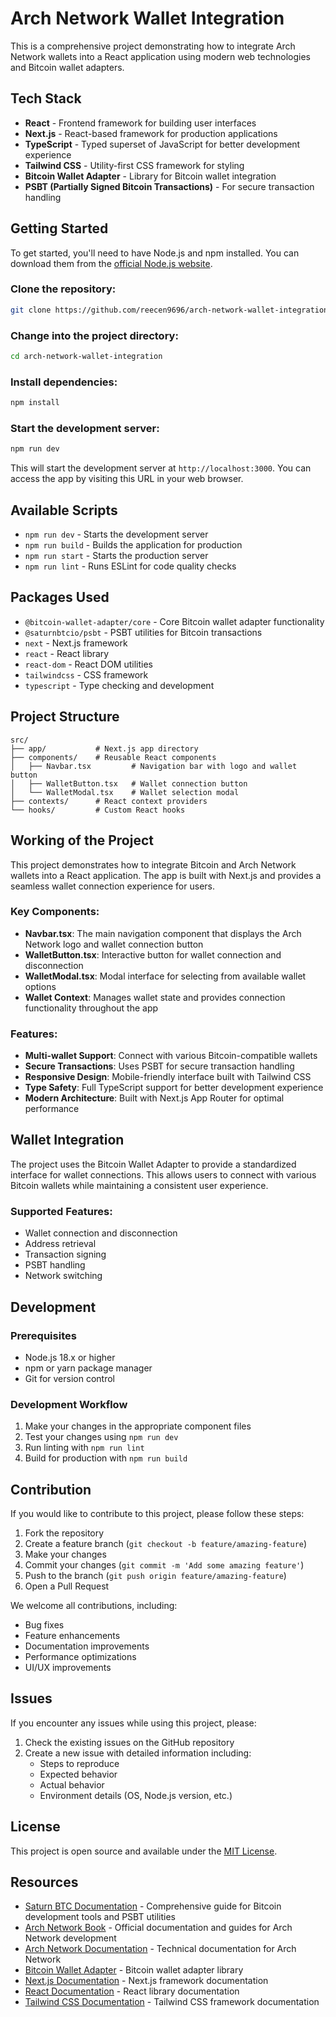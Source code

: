 # Arch Network Wallet Integration

This is a comprehensive project demonstrating how to integrate Arch Network wallets into a React application using modern web technologies and Bitcoin wallet adapters.

## Tech Stack

- **React** - Frontend framework for building user interfaces
- **Next.js** - React-based framework for production applications
- **TypeScript** - Typed superset of JavaScript for better development experience
- **Tailwind CSS** - Utility-first CSS framework for styling
- **Bitcoin Wallet Adapter** - Library for Bitcoin wallet integration
- **PSBT (Partially Signed Bitcoin Transactions)** - For secure transaction handling

## Getting Started

To get started, you'll need to have Node.js and npm installed. You can download them from the [official Node.js website](https://nodejs.org/).

### Clone the repository:

```bash
git clone https://github.com/reecen9696/arch-network-wallet-integration.git
```

### Change into the project directory:

```bash
cd arch-network-wallet-integration
```

### Install dependencies:

```bash
npm install
```

### Start the development server:

```bash
npm run dev
```

This will start the development server at `http://localhost:3000`. You can access the app by visiting this URL in your web browser.

## Available Scripts

- `npm run dev` - Starts the development server
- `npm run build` - Builds the application for production
- `npm run start` - Starts the production server
- `npm run lint` - Runs ESLint for code quality checks

## Packages Used

- `@bitcoin-wallet-adapter/core` - Core Bitcoin wallet adapter functionality
- `@saturnbtcio/psbt` - PSBT utilities for Bitcoin transactions
- `next` - Next.js framework
- `react` - React library
- `react-dom` - React DOM utilities
- `tailwindcss` - CSS framework
- `typescript` - Type checking and development

## Project Structure

```
src/
├── app/           # Next.js app directory
├── components/    # Reusable React components
│   ├── Navbar.tsx         # Navigation bar with logo and wallet button
│   ├── WalletButton.tsx   # Wallet connection button
│   └── WalletModal.tsx    # Wallet selection modal
├── contexts/      # React context providers
└── hooks/         # Custom React hooks
```

## Working of the Project

This project demonstrates how to integrate Bitcoin and Arch Network wallets into a React application. The app is built with Next.js and provides a seamless wallet connection experience for users.

### Key Components:

- **Navbar.tsx**: The main navigation component that displays the Arch Network logo and wallet connection button
- **WalletButton.tsx**: Interactive button for wallet connection and disconnection
- **WalletModal.tsx**: Modal interface for selecting from available wallet options
- **Wallet Context**: Manages wallet state and provides connection functionality throughout the app

### Features:

- **Multi-wallet Support**: Connect with various Bitcoin-compatible wallets
- **Secure Transactions**: Uses PSBT for secure transaction handling
- **Responsive Design**: Mobile-friendly interface built with Tailwind CSS
- **Type Safety**: Full TypeScript support for better development experience
- **Modern Architecture**: Built with Next.js App Router for optimal performance

## Wallet Integration

The project uses the Bitcoin Wallet Adapter to provide a standardized interface for wallet connections. This allows users to connect with various Bitcoin wallets while maintaining a consistent user experience.

### Supported Features:

- Wallet connection and disconnection
- Address retrieval
- Transaction signing
- PSBT handling
- Network switching

## Development

### Prerequisites

- Node.js 18.x or higher
- npm or yarn package manager
- Git for version control

### Development Workflow

1. Make your changes in the appropriate component files
2. Test your changes using `npm run dev`
3. Run linting with `npm run lint`
4. Build for production with `npm run build`

## Contribution

If you would like to contribute to this project, please follow these steps:

1. Fork the repository
2. Create a feature branch (`git checkout -b feature/amazing-feature`)
3. Make your changes
4. Commit your changes (`git commit -m 'Add some amazing feature'`)
5. Push to the branch (`git push origin feature/amazing-feature`)
6. Open a Pull Request

We welcome all contributions, including:

- Bug fixes
- Feature enhancements
- Documentation improvements
- Performance optimizations
- UI/UX improvements

## Issues

If you encounter any issues while using this project, please:

1. Check the existing issues on the GitHub repository
2. Create a new issue with detailed information including:
   - Steps to reproduce
   - Expected behavior
   - Actual behavior
   - Environment details (OS, Node.js version, etc.)

## License

This project is open source and available under the [MIT License](LICENSE).

## Resources

- [Saturn BTC Documentation](https://docs.saturnbtc.io/) - Comprehensive guide for Bitcoin development tools and PSBT utilities
- [Arch Network Book](https://book.arch.network/) - Official documentation and guides for Arch Network development
- [Arch Network Documentation](https://docs.arch.network/) - Technical documentation for Arch Network
- [Bitcoin Wallet Adapter](https://github.com/SaturnBTC/btc-wallet-adapter) - Bitcoin wallet adapter library
- [Next.js Documentation](https://nextjs.org/docs) - Next.js framework documentation
- [React Documentation](https://reactjs.org/docs) - React library documentation
- [Tailwind CSS Documentation](https://tailwindcss.com/docs) - Tailwind CSS framework documentation
